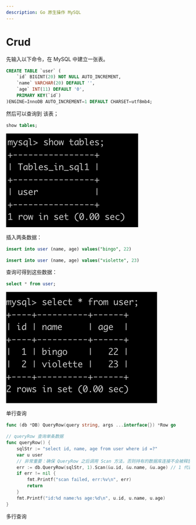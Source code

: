```yaml
---
description: Go 原生操作 MySQL
---
```


# Crud

先输入以下命令，在 MySQL 中建立一张表。

```sql
CREATE TABLE `user` (
    `id` BIGINT(20) NOT NULL AUTO_INCREMENT,
    `name` VARCHAR(20) DEFAULT '',
    `age` INT(11) DEFAULT '0',
    PRIMARY KEY(`id`)
)ENGINE=InnoDB AUTO_INCREMENT=1 DEFAULT CHARSET=utf8mb4;
```

然后可以查询到 该表；

```sql
show tables;
```

<img src="../.gitbook/assets/image.png" alt="" data-size="original">

插入两条数据：

```sql
insert into user (name, age) values("bingo", 22)
```

```sql
insert into user (name, age) values("violette", 23)
```

查询可得到这些数据：

```sql
select * from user;
```

![](<../.gitbook/assets/image (3).png>)



单行查询

```go
func (db *DB) QueryRow(query string, args ...interface{}) *Row go
```

```go
// queryRow 查询单条数据
func queryRow() {
	sqlStr := "select id, name, age from user where id =?"
	var u user
	// 非常重要：确保 QueryRow 之后调用 Scan 方法，否则持有的数据库连接不会被释放
	err := db.QueryRow(sqlStr, 1).Scan(&u.id, &u.name, &u.age) // 1 代表获取第一条
	if err != nil {
		fmt.Printf("scan failed, err:%v\n", err)
		return
	}
	fmt.Printf("id:%d name:%s age:%d\n", u.id, u.name, u.age)
}
```



多行查询

